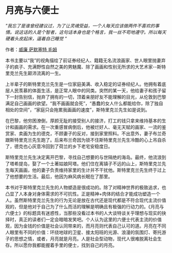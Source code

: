 # 月亮与六便士

*"我忘了是谁曾经建议过，为了让灵魂受益，一个人每天应该做两件不喜欢的事情。说这话的人是个智者，这句话本身也是个格言，我一丝不苟地遵守。所以每天硬着头皮起床，逼着自己睡觉 "*

作者：[威廉 萨默塞特 毛姆](https://fangyunh.github.io/2025/02/07/Maugham/)

本书主要以“我”的视角描绘了前证券经纪人、籍籍无名流浪画家、世人眼里抛妻弃子的疯子、充满野性自然之美的男魅魔、除了画画和性别无所求的大艺术家--斯特里克兰先生颠沛流离的一生。

上半辈子的斯特里克兰先生是一位家庭美满、收入稳定的证券经纪人。他拥有着底层人民羡慕的体面生活，是正常人眼中的同类。突然的某一天，他给妻子和孩子留下一封告别信，抛弃了拥有的一切，顶着亲朋好友不能理解的目光，从伦敦到巴黎满足自己画画的欲望。“我不画画就会死”，“愚蠢的女人什么都能给你，除了独自相处的空间”，“家庭只会拖累我画画的速度”，斯特里克兰先生如是说到。

在巴黎，他穷困潦倒，厚颜无耻的接受别人的接济，打工的钱只拿来维持基本的生计和画画的需求。在一次重感冒病倒后，他被烂好人、毫无天赋的画家、一流的鉴赏家、卖画为生的德克，不顾妻子的反对，接到家里照料。不出意外，妻子布兰奇跟斯特里克兰先生跑了。后来布兰奇因为锁不住斯特里克兰先生冷酷的心上吊自杀了，德克也心灰意冷回到了荷兰的乡下老宅安稳度日。

斯特里克兰先生决定离开巴黎，寻找自己想要的与世隔绝的海岛。最终，他流浪到了塔希提岛，娶了一个土著姑娘阿塔。他们住在离镇子不远的山上，斯特里克兰先生每天画画，他的妻子负责维持家里的生计并不干扰他。斯特里克兰先生终于过上了他想要的生活。最后，他因为麻风病长眠在了那里。

本书对于斯特里克兰先生的人物塑造是很成功的。除了对精神世界的极致追求，也凸显了人本身对身体需求的不可抗性。正是精神+肉体的结合才能成功塑造一个人。虽然斯特里克兰先生的行为无论是放在古代还是现代都是不符合现代主流价值观的，但是他对于自己为了什么而活的理解是明确且有极强的行动力的。《月亮与六便士》的标题具有迷惑性，当那些没看过本书的人大谈特谈关乎理想与现实的抉择时，真正的读者们一定会暗暗发笑吧。个人认为这里的六便士代表主流的价值观，因为金钱的价值是社会认同带来的，而月亮则代表自己认可的道。月亮在不同人眼里有不同的价值：环绕地球的卫星、接太阳班的光源、浪漫的氛围灯、寄托游子的思想之情，或者，月亮就是月亮。人是社会型动物，现代人很难脱离社会生存。所以愿你我都能握着手里的便士，找到自己的月亮。

